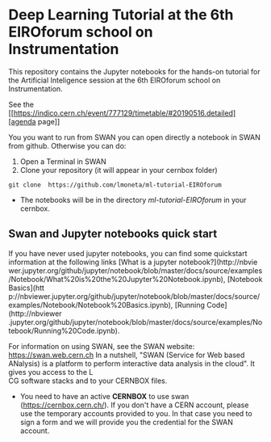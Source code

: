 # Deep Learning Tutorial at the 6th EIROforum school on Instrumentation


This repository contains the Jupyter notebooks for the hands-on tutorial for the Artificial Inteligence session at the 6th EIROforum school on Instrumentation.

See the [[https://indico.cern.ch/event/777129/timetable/#20190516.detailed][agenda page]]

You you want to run from SWAN you can open directly a notebook in SWAN from github.
Otherwise you can do:

1. Open a Terminal in SWAN
2. Clone your repository (it will appear in your cernbox folder)
```
git clone  https://github.com/lmoneta/ml-tutorial-EIROforum
```
* The notebooks will be in the directory *ml-tutorial-EIROforum* in your cernbox. 


## Swan and Jupyter notebooks quick start ##

If you have never used jupyter notebooks, you can find some quickstart information at the following links [What is a jupyter notebook?](http://nbvie\
wer.jupyter.org/github/jupyter/notebook/blob/master/docs/source/examples/Notebook/What%20is%20the%20Jupyter%20Notebook.ipynb), [Notebook Basics](htt\
p://nbviewer.jupyter.org/github/jupyter/notebook/blob/master/docs/source/examples/Notebook/Notebook%20Basics.ipynb),  [Running Code](http://nbviewer\
.jupyter.org/github/jupyter/notebook/blob/master/docs/source/examples/Notebook/Running%20Code.ipynb).

For information on using SWAN, see the SWAN website: https://swan.web.cern.ch
In a nutshell, "SWAN (Service for Web based ANalysis) is a platform to perform interactive data analysis in the cloud". It gives you access to the L\
CG software stacks and to your CERNBOX files.

* You need to have an active **CERNBOX** to use swan (https://cernbox.cern.ch/). If you don't have a CERN account, please use the temporary accounts provided to you. 
In that case you need to sign a form and we will provide you the credential for the SWAN account. 

